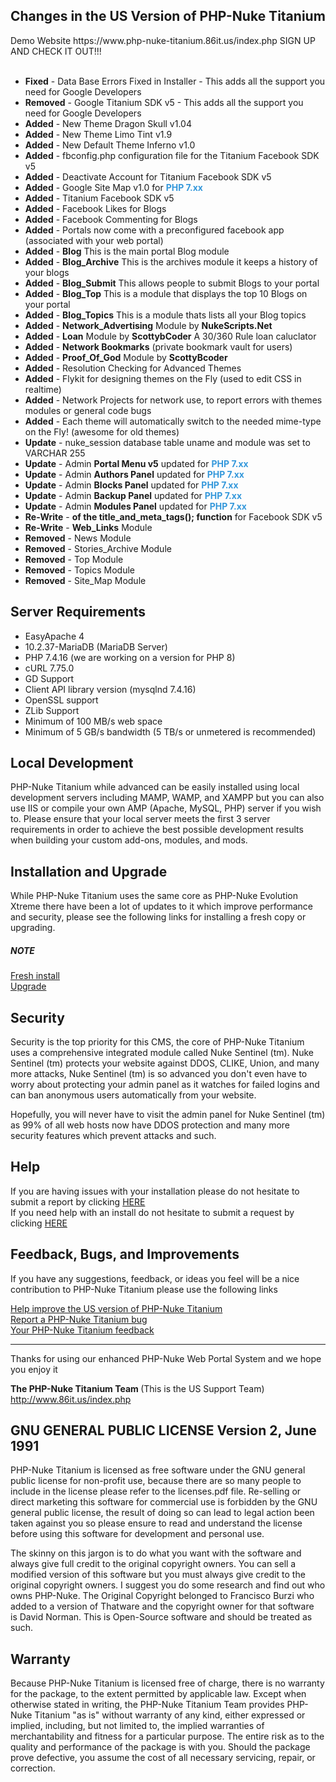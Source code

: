 <h2>Changes in the US Version of PHP-Nuke Titanium</h2>
Demo Website https://www.php-nuke-titanium.86it.us/index.php SIGN UP AND CHECK IT OUT!!!
<br /><br />
<ul>
        <li><strong>Fixed</strong> - Data Base Errors Fixed in Installer - This adds all the support you need for Google Developers</li>
        <li><strong>Removed</strong> - Google Titanium SDK v5 - This adds all the support you need for Google Developers</li>
	<li><strong>Added</strong> - New Theme Dragon Skull v1.04</li>
	<li><strong>Added</strong> - New Theme Limo Tint v1.9</li>
	<li><strong>Added</strong> - New Default Theme Inferno v1.0</li>
	<li><strong>Added</strong> - fbconfig.php configuration file for the Titanium Facebook SDK v5</li>
	<li><strong>Added</strong> - Deactivate Account for Titanium Facebook SDK v5</li>
	<li><strong>Added</strong> - Google Site Map v1.0 for <strong><span style="color:#3498db">PHP 7.xx&nbsp;</span></strong></li>
	<li><strong>Added</strong> - Titanium Facebook SDK v5</li>
	<li><strong>Added</strong> - Facebook Likes for Blogs</li>
	<li><strong>Added</strong> - Facebook Commenting for Blogs</li>
	<li><strong>Added</strong> - Portals now come with a preconfigured facebook app (associated with your web portal)</li>
	<li><strong>Added</strong> - <strong>Blog</strong> This is the main portal Blog module</li>
	<li><strong>Added</strong> - <strong>Blog_Archive</strong> This is the archives module it keeps a history of your blogs</li>
	<li><strong>Added</strong> - <strong>Blog_Submit</strong> This allows people to submit Blogs to your portal</li>
	<li><strong>Added</strong> - <strong>Blog_Top</strong> This is a module that displays the top 10 Blogs on your portal</li>
	<li><strong>Added</strong> - <strong>Blog_Topics</strong> This is a module thats lists all your Blog topics</li>
	<li><strong>Added</strong> - <strong>Network_Advertising</strong> Module by <strong>NukeScripts.Net</strong></li>
	<li><strong>Added</strong> - <strong>Loan</strong> Module by <strong>ScottybCoder</strong> A 30/360 Rule loan caluclator</li>
	<li><strong>Added</strong> - <strong>Network Bookmarks</strong> (private bookmark vault for users)</li>
	<li><strong>Added</strong> - <strong>Proof_Of_God</strong> Module by <strong>ScottyBcoder</strong></li>
	<li><strong>Added</strong> - Resolution Checking for Advanced Themes</li>
	<li><strong>Added</strong> - Flykit for designing themes on the Fly (used to edit CSS in realtime)</li>
	<li><strong>Added</strong> - Network Projects for network use, to report errors with themes modules or general code bugs</li>
	<li><strong>Added</strong> - Each theme will automatically switch to the needed mime-type on the Fly! (awesome for old themes)</li>
	<li><strong>Update</strong> - nuke_session database table uname and module was set to VARCHAR 255</li>
	<li><strong>Update</strong> - Admin <strong>Portal Menu v5</strong>&nbsp;updated for <strong><span style="color:#3498db">PHP 7.xx&nbsp;</span></strong></li>
	<li><strong>Update</strong> - Admin <strong>Authors Panel</strong> updated for <strong><span style="color:#3498db">PHP 7.xx</span></strong></li>
	<li><strong>Update</strong> - Admin <strong>Blocks Panel</strong> updated for <strong><span style="color:#3498db">PHP 7.xx</span></strong></li>
	<li><strong>Update</strong> - Admin <strong>Backup Panel</strong> updated for <strong><span style="color:#3498db">PHP 7.xx</span></strong></li>
	<li><strong>Update</strong> - Admin <strong>Modules Panel</strong> updated for <strong><span style="color:#3498db">PHP 7.xx</span></strong></li>
	<li><strong>Re-Write</strong> - <strong>of the title_and_meta_tags(); function</strong> for Facebook SDK v5</li>
	<li><strong>Re-Write</strong> - <strong>Web_Links</strong> Module</li>
	<li><strong>Removed</strong> - News Module</li>
    <li><strong>Removed</strong> - Stories_Archive Module</li>
    <li><strong>Removed</strong> - Top Module</li>
	<li><strong>Removed</strong> - Topics Module</li>
	<li><strong>Removed</strong> - Site_Map Module</li>
</ul>


<h2>Server Requirements</h2>

<ul>
	<li>EasyApache 4</li>
	<li>10.2.37-MariaDB (MariaDB Server)</li>
	<li>PHP 7.4.16 (we are working on a version for PHP 8)</li>
	<li>cURL&nbsp;7.75.0</li>
	<li>GD Support</li>
	<li>Client API library version (mysqlnd 7.4.16)</li>
	<li>OpenSSL support</li>
	<li>ZLib Support</li>
	<li>Minimum of 100 MB/s web space</li>
	<li>Minimum of 5 GB/s bandwidth (5 TB/s or unmetered is recommended)</li>
</ul>

<h2>Local Development</h2>

<p>PHP-Nuke Titanium while advanced can be easily installed using local development servers including MAMP, WAMP, and XAMPP but you can also use IIS or compile your own AMP (Apache, MySQL, PHP) server if you wish to. Please ensure that your local server meets the first 3 server requirements in order to achieve the best possible development results when building your custom add-ons, modules, and mods.</p>

<h2>Installation and Upgrade</h2>

<p>While PHP-Nuke Titanium uses the same core as PHP-Nuke Evolution Xtreme there have been a lot of updates to it which improve performance and security, please see the following links for installing a fresh copy or upgrading.</p>

<h5>NOTE</h5>

<p><a href="https://www.86it.us/modules.php?name=Network_Projects&amp;op=Project&amp;project_id=76" rel="nofollow" target="_tab">Fresh install</a><br />
<a href="https://www.86it.us/modules.php?name=Network_Projects&amp;op=Project&amp;project_id=76" rel="nofollow" target="_tab">Upgrade</a></p>

<h2>Security</h2>

<p>Security is the top priority for this CMS, the core of PHP-Nuke Titanium uses a comprehensive integrated module called Nuke Sentinel (tm). Nuke Sentinel (tm) protects your website against DDOS, CLIKE, Union, and many more attacks, Nuke Sentinel (tm) is so advanced you don&#39;t even have to worry about protecting your admin panel as it watches for failed logins and can ban anonymous users automatically from your website.</p>

<p>Hopefully, you will never have to visit the admin panel for Nuke Sentinel (tm) as 99% of all web hosts now have DDOS protection and many more security features which prevent attacks and such.</p>

<h2>Help</h2>

<p>If you are having issues with your installation please do not hesitate to submit a report by clicking <a href="https://www.86it.us/modules.php?name=Network_Projects&amp;op=RequestSubmit&amp;project_id=76" target="_tab">HERE</a><br />
If you need help with an install do not hesitate to submit a request by clicking <a href="https://www.86it.us/modules.php?name=Network_Projects&amp;op=RequestSubmit&amp;project_id=76" target="_tab">HERE</a></p>

<h2>Feedback, Bugs, and Improvements</h2>

<p>If you have any suggestions, feedback, or ideas you feel will be a nice contribution to PHP-Nuke Titanium please use the following links</p>

<p><a href="https://www.86it.us/modules.php?name=Network_Projects&amp;op=RequestSubmit&amp;project_id=76" target="_tab">Help improve the US version of PHP-Nuke Titanium</a><br />
<a href="https://www.86it.us/modules.php?name=Network_Projects&amp;op=ReportSubmit&amp;project_id=76" target="_tab">Report a PHP-Nuke Titanium bug</a><br />
<a href="https://www.86it.us/modules.php?name=Feedback" target="_tab">Your PHP-Nuke Titanium feedback</a></p>

<hr />
<p>Thanks for using our enhanced PHP-Nuke Web Portal System and we hope you enjoy it&nbsp;&nbsp;</p>

<p><strong>The PHP-Nuke Titanium Team </strong>(This is the US Support Team)<br />
<a href="https://www.86it.us/index.php">http://www.86it.us/index.php</a></p>

<h2>GNU GENERAL PUBLIC LICENSE Version 2, June 1991</h2>

<p>PHP-Nuke Titanium&nbsp;is licensed as free software under the GNU general public license for non-profit use, because there are so many people to include in the license please refer to the licenses.pdf file. Re-selling or direct&nbsp;marketing this software for commercial use is forbidden by the GNU general public license, the result of doing so can lead to legal action been taken against you so please ensure to read and understand the license before using this software for development and personal use.</p>

<p>The skinny on this jargon is to do what you want with the software and always give full credit to the original copyright owners. You can sell a modified version of this software but you must always give credit to the original copyright owners. I suggest you do some research and find out who owns PHP-Nuke. The Original Copyright belonged to&nbsp;Francisco Burzi who added to a version of&nbsp;Thatware and the copyright owner for that software is&nbsp;David Norman. This is Open-Source software and should be treated as such.</p>

<h2>Warranty</h2>

<p>Because PHP-Nuke Titanium is licensed free of charge, there is no warranty for the package, to the extent permitted by applicable law. Except when otherwise stated in writing, the PHP-Nuke Titanium Team provides PHP-Nuke Titanium &quot;as is&quot; without warranty of any kind, either expressed or implied, including, but not limited to, the implied warranties of merchantability and fitness for a particular purpose. The entire risk as to the quality and performance of the package is with you. Should the package prove defective, you assume the cost of all necessary servicing, repair, or correction.</p>
